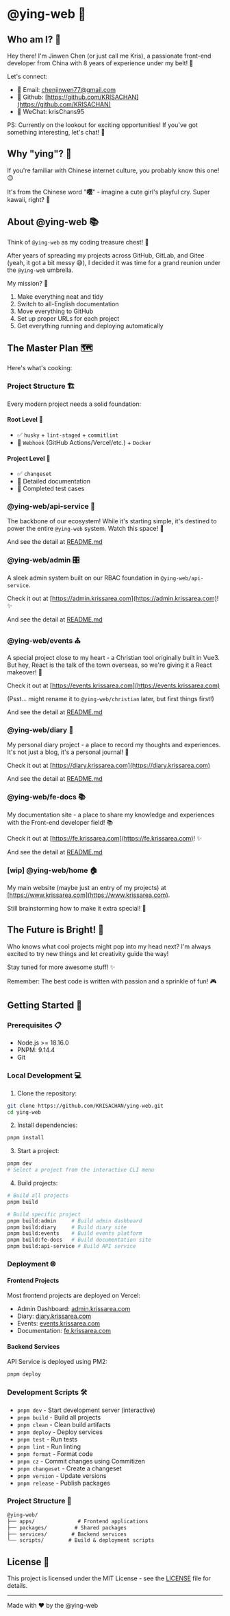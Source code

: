 # @ying-web 🌟

## Who am I? 👋

Hey there! I'm Jinwen Chen (or just call me Kris), a passionate front-end developer from China with 8 years of experience under my belt! 🚀

Let's connect:

-   📧 Email: [chenjinwen77@gmail.com](mailto:chenjinwen77@gmail.com)
-   🐙 Github: [https://github.com/KRISACHAN](https://github.com/KRISACHAN)
-   💬 WeChat: krisChans95

PS: Currently on the lookout for exciting opportunities! If you've got something interesting, let's chat! 🤝

## Why "ying"? 🤔

If you're familiar with Chinese internet culture, you probably know this one! 😉

It's from the Chinese word "**嘤**" - imagine a cute girl's playful cry. Super kawaii, right? 🎀

## About @ying-web 📚

Think of `@ying-web` as my coding treasure chest! 💎

After years of spreading my projects across GitHub, GitLab, and Gitee (yeah, it got a bit messy 😅), I decided it was time for a grand reunion under the `@ying-web` umbrella.

My mission? 🎯

1. Make everything neat and tidy
2. Switch to all-English documentation
3. Move everything to GitHub
4. Set up proper URLs for each project
5. Get everything running and deploying automatically

## The Master Plan 🗺️

Here's what's cooking:

### Project Structure 🏗️

Every modern project needs a solid foundation:

#### Root Level 🌳

-   ✅ `husky` + `lint-staged` + `commitlint`
-   🚧 `Webhook` (GitHub Actions/Vercel/etc.) + `Docker`

#### Project Level 🌱

-   ✅ `changeset`
-   🚧 Detailed documentation
-   🚧 Completed test cases

### @ying-web/api-service 🔌

The backbone of our ecosystem! While it's starting simple, it's destined to power the entire `@ying-web` system. Watch this space! 🚀

And see the detail at [README.md](./apps/api-service/README.md)

### @ying-web/admin 🎛️

A sleek admin system built on our RBAC foundation in `@ying-web/api-service`.

Check it out at [https://admin.krissarea.com](https://admin.krissarea.com)! ✨

And see the detail at [README.md](./apps/admin/README.md)

### @ying-web/events ⛪

A special project close to my heart - a Christian tool originally built in Vue3. But hey, React is the talk of the town overseas, so we're giving it a React makeover! 🔄

Check it out at [https://events.krissarea.com](https://events.krissarea.com)

(Psst... might rename it to `@ying-web/christian` later, but first things first!)

And see the detail at [README.md](./apps/events/README.md)

### @ying-web/diary 📔

My personal diary project - a place to record my thoughts and experiences. It's not just a blog, it's a personal journal! 📖

Check it out at [https://diary.krissarea.com](https://diary.krissarea.com)

And see the detail at [README.md](./apps/diary/README.md)

### @ying-web/fe-docs 📚

My documentation site - a place to share my knowledge and experiences with the Front-end developer field! 📚

Check it out at [https://fe.krissarea.com](https://fe.krissarea.com)! ✨

And see the detail at [README.md](./apps/fe-docs/README.md)

### [wip] @ying-web/home 🏠

My main website (maybe just an entry of my projects) at [https://www.krissarea.com](https://www.krissarea.com).

Still brainstorming how to make it extra special! 🎨

## The Future is Bright! 🌈

Who knows what cool projects might pop into my head next? I'm always excited to try new things and let creativity guide the way!

Stay tuned for more awesome stuff! ✨

Remember: The best code is written with passion and a sprinkle of fun! 🎮

## Getting Started 🚀

### Prerequisites 📋

-   Node.js >= 18.16.0
-   PNPM: 9.14.4
-   Git

### Local Development 💻

1. Clone the repository:

```bash
git clone https://github.com/KRISACHAN/ying-web.git
cd ying-web
```

2. Install dependencies:

```bash
pnpm install
```

3. Start a project:

```bash
pnpm dev
# Select a project from the interactive CLI menu
```

4. Build projects:

```bash
# Build all projects
pnpm build

# Build specific project
pnpm build:admin     # Build admin dashboard
pnpm build:diary     # Build diary site
pnpm build:events    # Build events platform
pnpm build:fe-docs   # Build documentation site
pnpm build:api-service # Build API service
```

### Deployment 🌐

#### Frontend Projects

Most frontend projects are deployed on Vercel:

-   Admin Dashboard: [admin.krissarea.com](https://admin.krissarea.com)
-   Diary: [diary.krissarea.com](https://diary.krissarea.com)
-   Events: [events.krissarea.com](https://events.krissarea.com)
-   Documentation: [fe.krissarea.com](https://fe.krissarea.com)

#### Backend Services

API Service is deployed using PM2:

```bash
pnpm deploy
```

### Development Scripts 🛠

-   `pnpm dev` - Start development server (interactive)
-   `pnpm build` - Build all projects
-   `pnpm clean` - Clean build artifacts
-   `pnpm deploy` - Deploy services
-   `pnpm test` - Run tests
-   `pnpm lint` - Run linting
-   `pnpm format` - Format code
-   `pnpm cz` - Commit changes using Commitizen
-   `pnpm changeset` - Create a changeset
-   `pnpm version` - Update versions
-   `pnpm release` - Publish packages

### Project Structure 📂

```txt
@ying-web/
├── apps/              # Frontend applications
├── packages/         # Shared packages
├── services/        # Backend services
└── scripts/        # Build & deployment scripts
```

## License 📄

This project is licensed under the MIT License - see the [LICENSE](LICENSE) file for details.

---

Made with ❤️ by the @ying-web
